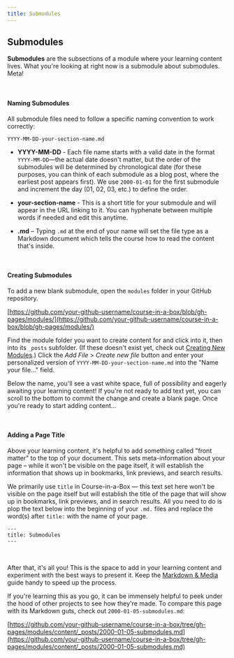 ```yaml
---
title: Submodules
---
```


## Submodules

**Submodules** are the subsections of a module where your learning content lives. What you're looking at right now is a submodule about submodules. Meta!

<br>

#### Naming Submodules

All submodule files need to follow a specific naming convention to work correctly: 

`YYYY-MM-DD-your-section-name.md`

* **YYYY-MM-DD** - Each file name starts with a valid date in the format `YYYY-MM-DD`—the actual date doesn't matter, but the order of the submodules will be determined by chronological date (for these purposes, you can think of each submodule as a blog post, where the earliest post appears first). We use `2000-01-01` for the first submodule and increment the day (01, 02, 03, etc.) to define the order.

* **your-section-name** - This is a short title for your submodule and will appear in the URL linking to it. You can hyphenate between multiple words if needed and edit this anytime.

* **.md** – Typing `.md` at the end of your name will set the file type as a Markdown document which tells the course how to read the content that's inside. 

<br>

#### Creating Submodules 

To add a new blank submodule, open the `modules` folder in your GitHub repository. 

[https://github.com/your-github-username/course-in-a-box/blob/gh-pages/modules/](https://github.com/your-github-username/course-in-a-box/blob/gh-pages/modules/)

Find the module folder you want to create content for and click into it, then into its `_posts` subfolder. (If these doesn't exist yet, check out [Creating New Modules](../modules).) Click the *Add File* > *Create new file* button and enter your personalized version of `YYYY-MM-DD-your-section-name.md` into the "Name your file..." field.

Below the name, you'll see a vast white space, full of possibility and eagerly awaiting your learning content! If you're not ready to add text yet, you can scroll to the bottom to commit the change and create a blank page. Once you're ready to start adding content...

<br>

#### Adding a Page Title

Above your learning content, it's helpful to add something called "front matter" to the top of your document. This sets meta-information about your page – while it won't be visible on the page itself, it will establish the information that shows up in bookmarks, link previews, and search results.

We primarily use `title` in Course-in-a-Box — this text set here won't be visible on the page itself but will establish the title of the page that will show up in bookmarks, link previews, and in search results. All you need to do is plop the text below into the beginning of your `.md.` files and replace the word(s) after `title:` with the name of your page. 

```
---
title: Submodules
---
```

<br>

After that, it's all you! This is the space to add in your learning content and experiment with the best ways to present it. Keep the [Markdown & Media](../markdown-and-media) guide handy to speed up the process.

If you're learning this as you go, it can be immensely helpful to peek under the hood of other projects to see how they're made. To compare this page with its Markdown guts, check out `2000-01-05-submodules.md`:

[https://github.com/your-github-username/course-in-a-box/tree/gh-pages/modules/content/_posts/2000-01-05-submodules.md](https://github.com/your-github-username/course-in-a-box/tree/gh-pages/modules/content/_posts/2000-01-05-submodules.md)
